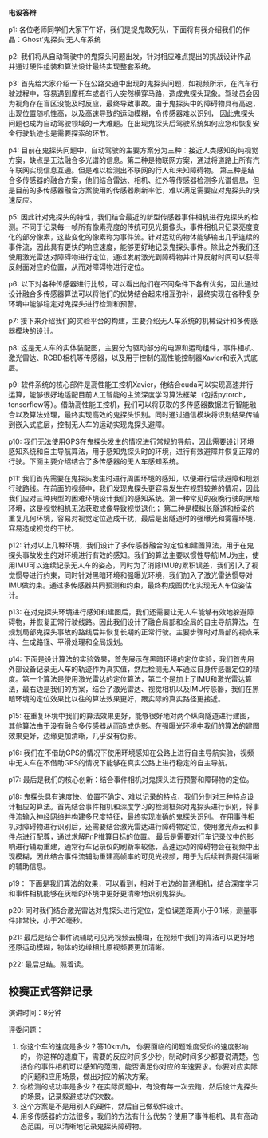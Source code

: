 **电设答辩**

p1: 各位老师同学们大家下午好，我们是捉鬼敢死队，下面将有我介绍我们的作品：Ghost‘鬼探头‘无人车系统



p2: 我们将从自动驾驶中的鬼探头问题出发，针对相应难点提出的挑战设计作品 并通过硬件组装和算法设计最终实现整套系统。



p3: 首先给大家介绍一下在公路交通中出现的鬼探头问题，如视频所示，在汽车行驶过程中，容易遇到摩托车或者行人突然横穿马路，造成鬼探头现象。驾驶员会因为视角存在盲区没能及时反应，最终导致事故。由于鬼探头中的障碍物具有高速，出现位置随机性高，以及高速导致的运动模糊，令传感器难以识别， 因此鬼探头问题也成为自动驾驶领域的一大难题。在出现鬼探头后驾驶系统如何应急和恢复安全行驶轨迹也是需要探索的环节。



p4: 目前在鬼探头问题中，自动驾驶的主要方案分为三种：接近人类感知的纯视觉方案，缺点是无法融合多光谱的信息。第二种是物联网方案，通过将道路上所有汽车联网实现信息互通。但是难以检测出不联网的行人和未知障碍物。 第三种是结合多传感器的融合方案，他们结合雷达、相机、红外等传感器检测多光谱信息，但是目前的多传感器融合方案使用的传感器刷新率低，难以满足需要应对鬼探头的快速反应。



p5: 因此针对鬼探头的特性，我们结合最近的新型传感器事件相机进行鬼探头的检测。不同于记录每一帧所有像素亮度的传统可见光摄像头，事件相机只记录亮度变化的部分像素，这些变化的像素称为事件流。针对运动的物体能够输出几乎连续的事件流，因此具有更快的响应速度，能够更好地记录鬼探头事件。除此之外我们还使用激光雷达对障碍物进行定位，通过发射激光到障碍物并计算反射时间可以获得反射面对应的位置，从而对障碍物进行定位。



p6: 以下对各种传感器进行比较，可以看出他们在不同条件下各有优劣，因此通过设计融合多传感器算法可以将他们的优势结合起来相互弥补，最终实现在各种复杂环境中能够稳定对鬼探头进行检测和预警。



p7: 接下来介绍我们的实验平台的构建，主要介绍无人车系统的机械设计和多传感器模块的设计。



p8: 这是无人车的实体装配图，主要分为驱动部分的电源和运动组件，事件相机、激光雷达、RGBD相机等传感器，以及用于控制的高性能控制器Xavier和嵌入式底层。



p9: 软件系统的核心部件是高性能工控机Xavier，他结合cuda可以实现高速并行运算，能够很好地适配目前人工智能的主流深度学习算法框架（包括pytorch，tensorflow等）。借助高性能工控机，我们可以将获取的多传感器数据进行智能融合以及算法处理，最终实现高效的鬼探头识别。同时通过通信模块将识别结果传输到嵌入式底层，控制无人车的运动实现鬼探头避障。



p10: 我们无法使用GPS在鬼探头发生的情况进行常规的导航，因此需要设计环境感知系统和自主导航算法，用于感知鬼探头时的环境，进行有效避障并恢复正常的行驶。下面主要介绍结合了多传感器的无人车感知系统。



p11: 我们首先需要在鬼探头发生时进行周围环境的感知，以便进行后续避障和规划行驶路线。在前面的视频中，我们发现鬼探头更容易发生在视野较差的情况，因此我们应对三种典型的困难环境设计我们的感知系统。第一种常见的夜晚行驶的黑暗环境，这是视觉相机无法获取成像导致视觉退化； 第二种是模拟长隧道和桥梁的重复几何环境，容易对视觉定位造成干扰，最后是出隧道时的强曝光和雾霾环境，容易造成视觉的干扰。



p12: 针对以上几种环境，我们设计了多传感器融合的定位和建图算法，用于在鬼探头事故发生的对环境进行有效的感知。我们的算法主要以惯性导航IMU为主，使用IMU可以连续记录无人车的姿态，同时为了消除IMU的累积误差，我们引入了视觉惯导进行约束，同时针对黑暗环境和强曝光环境，我们加入了激光雷达惯导对IMU做约束。通过多传感器共同预测和约束，最终构成图优化实现无人车位姿估计。



p13: 在对鬼探头环境进行感知和建图后，我们还需要让无人车能够有效地躲避障碍物，并恢复正常行驶线路。因此我们设计了融合局部和全局的自主导航算法，在规划局部鬼探头事故的路线后并恢复长期的正常行驶。主要步骤时对局部的视点采样、生成路径、平滑处理和全局规划。



p14: 下面是设计算法的实验效果，首先展示在黑暗环境的定位实验，我们首先用外部设备记录无人车的轨迹作为真实值，然后检测无人车通过自身传感器定位的精度。第一个算法是使用激光雷达的定位算法，第二个是加上了IMU和激光雷达算法，最右边是我们的方案，结合了激光雷达、视觉相机以及IMU传感器，我们在黑暗环境的定位效果比以往的算法效果更好，跟实际的真实路径更接近。



p15: 在重复环境中我们的算法效果更好，能够很好地对两个纵向隧道进行建图，其他算法由于没有融合多传感器从而造成伪影。在强曝光环境中我们的算法的建图效果更好，边缘更加清晰，几乎没有伪影。



p16: 我们在不借助GPS的情况下使用环境感知在公路上进行自主导航实验，视频中无人车在不借助GPS的情况下能够在真实公路上进行稳定的自主导航。



p17: 最后是我们的核心创新：结合事件相机对鬼探头进行预警和障碍物的定位。



p18: 鬼探头具有速度快、位置不确定、难以记录的特点，我们分别对三种特点设计相应的算法。首先结合事件相机和深度学习的检测框架对鬼探头进行识别，将事件流输入神经网络并构建多尺度特征，最终实现准确的鬼探头识别。 在用事件相机对障碍物进行识别后，还需要结合激光雷达进行障碍物定位，使用激光点云和事件点进行配尊，通过求解PnP推算目标的位置。 最后是需要对行车记录仪中的影响进行辅助重建，通常行车记录仪的刷新率较低，高速运动的障碍物会在视频中出现模糊，因此结合事件流辅助重建高帧率的可见光视频，用于为后续判责提供清晰的辅助信息。





p19： 下面是我们算法的效果，可以看到，相对于右边的普通相机，结合深度学习和事件相机能够在灰暗的环境中更好更清晰地识别鬼探头。



p20: 同时我们结合激光雷达对鬼探头进行定位，定位误差距离小于0.1米，测量事件非常快，小于20毫秒。



p21: 最后是结合事件流辅助可见光视频去模糊，在视频中我们的算法可以更好地还原运动模糊，物体的边缘相比原视频要更加清晰。



p22: 最后总结。照着读。





## 校赛正式答辩记录

演讲时间：8分钟



评委问题：

1. 你这个车的速度是多少？答10km/h， 你要面临的问题难度受你的速度影响的， 你这样的速度下，需要的反应时间多少秒，制动时间多少都要说清楚。包括你的事件相机可以感知的范围，能否满足你对应的车速要求。你要对应实际的问题和应用场景，做出对应的解决方案。
2. 你检测的成功率是多少？在实际问题中，有没有每一次去跑，然后设计鬼探头的场景，记录躲避成功的次数。
3. 这个方案是不是用别人的硬件，然后自己做软件设计。
4. 用多传感器的方法很多，我们的方法有什么优势？使用了事件相机、具有高动态范围，可以清晰地记录鬼探头障碍物。